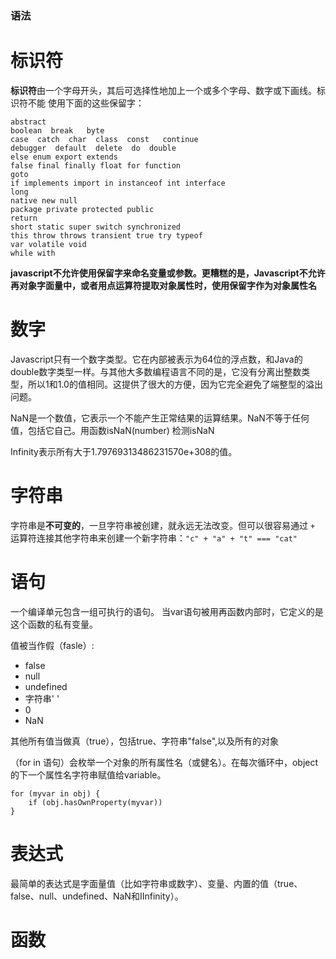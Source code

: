 ### 语法

# 标识符

**标识符**由一个字母开头，其后可选择性地加上一个或多个字母、数字或下画线。标识符不能
使用下面的这些保留字：

```
abstract
boolean  break   byte
case  catch  char  class  const   continue
debugger  default  delete  do  double
else enum export extends
false final finally float for function
goto
if implements import in instanceof int interface
long
native new null
package private protected public
return
short static super switch synchronized
this throw throws transient true try typeof 
var volatile void
while with
```

**javascript不允许使用保留字来命名变量或参数。更糟糕的是，Javascript不允许再对象字面量中，或者用点运算符提取对象属性时，使用保留字作为对象属性名**

# 数字

Javascript只有一个数字类型。它在内部被表示为64位的浮点数，和Java的double数字类型一样。与其他大多数编程语言不同的是，它没有分离出整数类型，所以1和1.0的值相同。这提供了很大的方便，因为它完全避免了端整型的溢出问题。

NaN是一个数值，它表示一个不能产生正常结果的运算结果。NaN不等于任何值，包括它自己。用函数isNaN(number) 检测isNaN

Infinity表示所有大于1.79769313486231570e+308的值。

# 字符串

字符串是**不可变的**，一旦字符串被创建，就永远无法改变。但可以很容易通过 `+` 运算符连接其他字符串来创建一个新字符串：`"c" + "a" + "t" === "cat"`

# 语句

一个编译单元包含一组可执行的语句。
当var语句被用再函数内部时，它定义的是这个函数的私有变量。

值被当作假（fasle）:

* false
* null
* undefined
* 字符串' '
* 0
* NaN

其他所有值当做真（true），包括true、字符串"false",以及所有的对象

（for in 语句）会枚举一个对象的所有属性名（或健名）。在每次循环中，object的下一个属性名字符串赋值给variable。

```
for (myvar in obj) {
    if (obj.hasOwnProperty(myvar))
}
```

# 表达式

最简单的表达式是字面量值（比如字符串或数字）、变量、内置的值（true、false、null、undefined、NaN和IInfinity）。

# 函数

